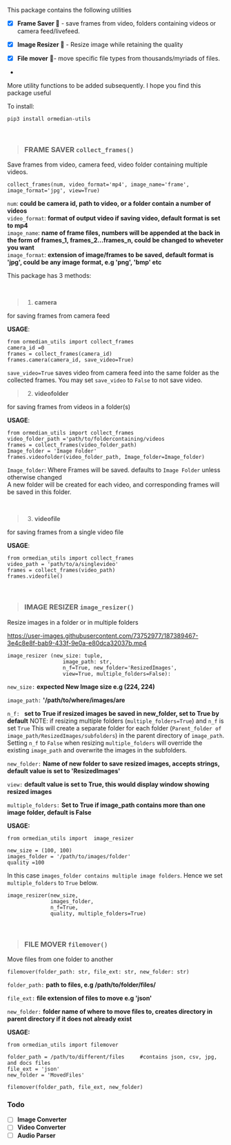 This package contains the following utilities

- [x] **Frame Saver 🚀** - save frames from video, folders containing videos or camera feed/livefeed.
- [x] **Image Resizer 🚀** - Resize image while retaining the quality
- [x] **File mover** 🚀- move specific file types from thousands/myriads of files.



- 
More utility functions to be added subsequently.
I hope you find this package useful


To install:

``
pip3 install ormedian-utils
``

<br>

> ### FRAME SAVER                   ``collect_frames()``
Save frames from video, camera feed, video folder containing multiple videos.

```
collect_frames(num, video_format='mp4', image_name='frame', image_format='jpg', view=True)
```
`num`: **could be camera id, path to video, or a folder contain a number of videos**\
`video_format`: **format of output video if saving video, default format is set to mp4**\
`image_name`: **name of frame files, numbers will be appended at the back in the form of frames_1, frames_2...frames_n, could be changed to wheveter you want**\
`image_format`: **extension of image/frames to be saved, default format is 'jpg', could be any image format, e.g 'png', 'bmp' etc**

This package has 3 methods:

<br>

> 1. **camera** 
    
for saving frames from camera feed
   
 **USAGE**:

````
from ormedian_utils import collect_frames
camera_id =0
frames = collect_frames(camera_id)
frames.camera(camera_id, save_video=True)
````
``save_video=True`` saves video from camera feed into the same folder as the collected frames. You may set ``save_video`` to ``False`` to not save video. 
<br>

> 2. **videofolder** 

for saving frames from videos in a folder(s)

**USAGE**:
````
from ormedian_utils import collect_frames
video_folder_path ='path/to/foldercontaining/videos
frames = collect_frames(video_folder_path)
Image_folder = 'Image Folder' 
frames.videofolder(video_folder_path, Image_folder=Image_folder)
````

``Image_folder``: Where Frames will be saved. defaults to ``Image Folder`` unless otherwise changed\
A new folder will be created for each video, and corresponding frames will be saved in this folder.

<br>

> 3. **videofile** 

for saving frames from a single video file

**USAGE**:
````
from ormedian_utils import collect_frames
video_path = 'path/to/a/singlevideo'
frames = collect_frames(video_path)
frames.videofile()
````

<br>

> ### IMAGE RESIZER ``image_resizer()``


Resize images in a folder or in multiple folders 


https://user-images.githubusercontent.com/73752977/187389467-3e4c8e8f-bab9-433f-9e0a-e80dca32037b.mp4


```
image_resizer (new_size: tuple,
                  image_path: str,
                  n_f=True, new_folder='ResizedImages',
                  view=True, multiple_folders=False):
```
```new_size:``` **expected New Image size e.g (224, 224)**

```image_path:``` **'/path/to/where/images/are**

```n_f: ``` **set to True if resized images be saved in new_folder, set to True by default**
NOTE: if resizing multiple folders (``multiple_folders=True``) and  ``n_f`` is set ``True`` 
This will create a separate folder for each folder (``Parent_folder of image_path/ResizedImages/subfolders``) in the parent directory of ``image_path``.
Setting ``n_f`` to ``False`` when resizing ``multiple_folders`` will override the existing ``image_path`` and overwrite the images in the subfolders.

```new_folder:``` **Name of new folder to save resized images, accepts strings, default value is set to 'ResizedImages'**

```view:``` **default value is set to True, this would display window showing resized images**

```multiple_folders:``` **Set to True if image_path contains more than one image folder, default is False**


**USAGE:**
```
from ormedian_utils import  image_resizer

new_size = (100, 100)
images_folder = '/path/to/images/folder' 
quality =100
```
In this case ``images_folder contains multiple image folders``. Hence we set ``multiple_folders`` to ``True`` below.
```
image_resizer(new_size,
              images_folder,
              n_f=True,
              quality, multiple_folders=True)
```

<br>

> ### FILE MOVER ``filemover()``


Move files from one folder to another 

```filemover(folder_path: str, file_ext: str, new_folder: str)```

``folder_path:`` **path to files, e.g /path/to/folder/files/**

``file_ext:`` **file extension of files to move e.g 'json'**

``new_folder:`` **folder name of where to move files to, creates directory in parent directory if it does not already exist**


**USAGE:** 
```
from ormedian_utils import filemover

folder_path = /path/to/different/files     #contains json, csv, jpg, and docs files
file_ext = 'json'
new_folder = 'MovedFiles'

filemover(folder_path, file_ext, new_folder)

```

### Todo
- [ ] **Image Converter**
- [ ] **Video Converter**
- [ ] **Audio Parser**
